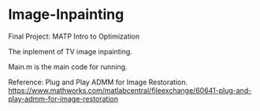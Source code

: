# Image-Inpainting 
Final Project: MATP Intro to Optimization


The inplement of TV image inpainting. 


Main.m is the main code for running.

Reference:
Plug and Play ADMM for Image Restoration. https://www.mathworks.com/matlabcentral/fileexchange/60641-plug-and-play-admm-for-image-restoration
